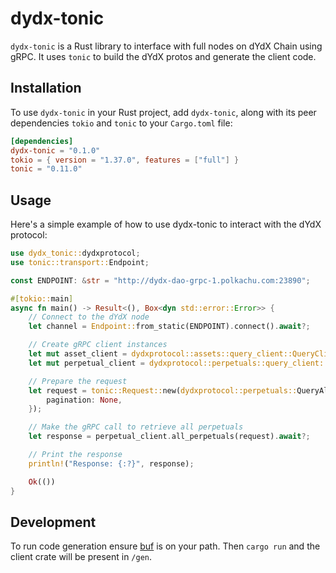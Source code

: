 # dydx-tonic

`dydx-tonic` is a Rust library to interface with full nodes on dYdX Chain using gRPC. It uses `tonic` to build the dYdX protos and generate the client code.

## Installation

To use `dydx-tonic` in your Rust project, add `dydx-tonic`, along with its peer dependencies `tokio` and `tonic` to your `Cargo.toml` file:

```toml
[dependencies]
dydx-tonic = "0.1.0"
tokio = { version = "1.37.0", features = ["full"] }
tonic = "0.11.0"
```

## Usage

Here's a simple example of how to use dydx-tonic to interact with the dYdX protocol:

```rust
use dydx_tonic::dydxprotocol;
use tonic::transport::Endpoint;

const ENDPOINT: &str = "http://dydx-dao-grpc-1.polkachu.com:23890";

#[tokio::main]
async fn main() -> Result<(), Box<dyn std::error::Error>> {
    // Connect to the dYdX node
    let channel = Endpoint::from_static(ENDPOINT).connect().await?;

    // Create gRPC client instances
    let mut asset_client = dydxprotocol::assets::query_client::QueryClient::new(channel.clone());
    let mut perpetual_client = dydxprotocol::perpetuals::query_client::QueryClient::new(channel);

    // Prepare the request
    let request = tonic::Request::new(dydxprotocol::perpetuals::QueryAllPerpetualsRequest {
        pagination: None,
    });

    // Make the gRPC call to retrieve all perpetuals
    let response = perpetual_client.all_perpetuals(request).await?;

    // Print the response
    println!("Response: {:?}", response);

    Ok(())
}
```

## Development

To run code generation ensure [buf](https://buf.build/docs/installation) is on your path. Then `cargo run` and the client crate will be present in `/gen`.